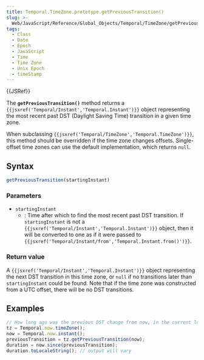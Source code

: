 ```yaml
---
title: Temporal.TimeZone.prototype.getPreviousTransition()
slug: >-
  Web/JavaScript/Reference/Global_Objects/Temporal/TimeZone/getPreviousTransition
tags:
  - Class
  - Date
  - Epoch
  - JavaScript
  - Time
  - Time Zone
  - Unix Epoch
  - timeStamp
---
```

{{JSRef}}

<p class="summary"><span class="seoSummary">The <strong><code>getPreviousTransition()</code></strong> method returns a <code>{{jsxref('Temporal/Instant','Temporal.Instant')}}</code> object representing the most recent past DST (Daylight Saving Time) transition in a given time zone.</span></p>

When subclassing
`{{jsxref('Temporal/TimeZone','Temporal.TimeZone')}}`, this
method should be overridden if the time zone changes offsets. Single-offset time
zones can use the default implementation, which returns `null`.

## Syntax

```js
getPreviousTransition(startingInstant)
```

### Parameters

- `startingInstant`
  - : Time after which to find the most recent past DST transition. If
    `startingInstant` is not a
    `{{jsxref('Temporal/Instant','Temporal.Instant')}}` object,
    then it will be converted to one as if it were passed to
    `{{jsxref('Temporal/Instant/from','Temporal.Instant.from()')}}`.

### Return value

A `{{jsxref('Temporal/Instant','Temporal.Instant')}}` object
representing the next DST transition in this time zone, or `null` if no
transitions later than `startingInstant` could be found. Note that if the time
zone was constructed from a UTC offset, there will be no DST transitions.

## Examples

```js
// How long ago was the previous DST change from now, in the current location?
tz = Temporal.now.timeZone();
now = Temporal.now.instant();
previousTransition = tz.getPreviousTransition(now);
duration = now.since(previousTransition);
duration.toLocaleString(); // output will vary
```
